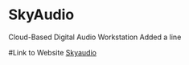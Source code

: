 # SkyAudio
Cloud-Based Digital Audio Workstation
Added a line

#Link to Website
[Skyaudio]('https://skyaudio.org/')
